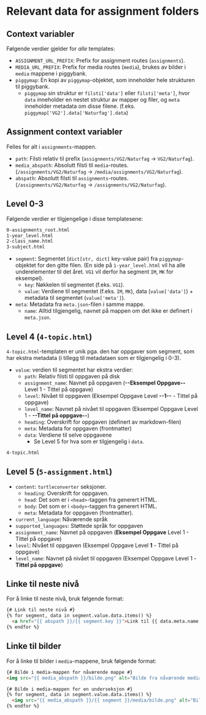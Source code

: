 # Relevant data for assignment folders

## Context variabler

Følgende verdier gjelder for _alle_ templates:

- `ASSIGNMENT_URL_PREFIX`: Prefix for assignment routes (`assignments`).
- `MEDIA_URL_PREFIX`: Prefix for media routes (`media`), brukes av bilder i `media` mappene i piggybank.
- `piggymap`: En kopi av `piggymap`-objektet, som inneholder hele strukturen til piggybank.
  - `piggymap` sin struktur er `filsti['data']` eller `filsti['meta']`, hvor `data` inneholder en nestet struktur av mapper og filer, og `meta` inneholder metadata om disse filene. (f.eks. `piggymap['VG2'].data['Naturfag'].data`)

## Assignment context variabler

Felles for alt i `assignments`-mappen.

- `path`: Filsti relativ til prefix (`assignments/VG2/Naturfag` -> `VG2/Naturfag`).
- `media_abspath`: Absolutt filsti til `media`-routes. (`/assignments/VG2/Naturfag` -> `/media/assignments/VG2/Naturfag`).
- `abspath`: Absolutt filsti til `assignments`-routes. (`/assignments/VG2/Naturfag` -> `/assignments/VG2/Naturfag`).

## Level 0-3

Følgende verdier er tilgjengelige i disse templatesene:

```bash
0-assignments_root.html
1-year_level.html
2-class_name.html
3-subject.html
```

- `segment`: Segmentet (`dict[str, dict]` key-value pair) fra `piggymap`-objektet for den gitte filen. (En side på `1-year_level.html` vil ha alle underelementer til det året. `VG1` vil derfor ha segment `IM`, `MK` for eksempel).
  - `key`: Nøkkelen til segmentet (f.eks. `VG1`).
  - `value`: Verdiene til segmentet (f.eks. `IM`, `MK`), data (`value['data']`) + metadata til segmentet (`value['meta']`).
- `meta`: Metadata fra `meta.json`-filen i samme mappe.
  - `name`: Alltid tilgjengelig, navnet på mappen om det ikke er definert i `meta.json`.

## Level 4 (`4-topic.html`)

`4-topic.html`-templaten er unik pga. den har oppgaver som segment, som har ekstra metadata (i tillegg til metadataen som er tilgjengelig i 0-3).

- `value`: verdien til segmentet har ekstra verdier:
  - `path`: Relativ filsti til oppgaven på disk
  - `assignment_name`: Navnet på oppgaven (**--Eksempel Oppgave--** Level 1 - Tittel på oppgave)
  - `level`: Nivået til oppgaven (Eksempel Oppgave Level **--1--** - Tittel på oppgave)
  - `level_name`: Navnet på nivået til oppgaven (Eksempel Oppgave Level 1 - **--Tittel på oppgave--**)
  - `heading`: Overskrift for oppgaven (definert av markdown-filen)
  - `meta`: Metadata for oppgaven (frontmatter)
  - `data`: Verdiene til selve oppgavene
    - Se Level 5 for hva som er tilgjengelig i `data`.

```bash
4-topic.html
```

## Level 5 (`5-assignment.html`)

  - `content`: `turtleconverter` seksjoner.
    - `heading`: Overskrift for oppgaven.
    - `head`: Det som er i `<head>`-taggen fra generert HTML.
    - `body`: Det som er i `<body>`-taggen fra generert HTML.
    - `meta`: Metadata for oppgaven (frontmatter).
  - `current_language`: Nåværende språk
  - `supported_languages`: Støttede språk for oppgaven
  - `assignment_name`: Navnet på oppgaven (**Eksempel Oppgave** Level 1 - Tittel på oppgave)
  - `level`: Nivået til oppgaven (Eksempel Oppgave Level **1** - Tittel på oppgave)
  - `level_name`: Navnet på nivået til oppgaven (Eksempel Oppgave Level 1 - **Tittel på oppgave**)


## Linke til neste nivå

For å linke til neste nivå, bruk følgende format:

```html
{# Link til neste nivå #}
{% for segment, data in segment.value.data.items() %}
  <a href="{{ abspath }}/{{ segment.key }}">Link til {{ data.meta.name }}</a>
{% endfor %}
```


## Linke til bilder

For å linke til bilder i `media`-mappene, bruk følgende format:

```html
{# Bilde i media-mappen for nåværende mappe #}
<img src="{{ media_abspath }}/bilde.png" alt="Bilde fra nåværende media mappe">

{# Bilde i media-mappen for en underseksjon #}
{% for segment, data in segment.value.data.items() %}
  <img src="{{ media_abspath }}/{{ segment }}/media/bilde.png" alt="Bilde fra segmentets media mappe">
{% endfor %}
```